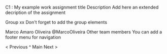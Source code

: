C1 : My example work assignment title
Description
Add here an extended decription of the assignment

Group xx
Don't forget to add the group elements

Marco Amaro Oliveira @MarcoOliveira
Other team members
You can add a footer menu for navigation

< Previous	^ Main	Next >
